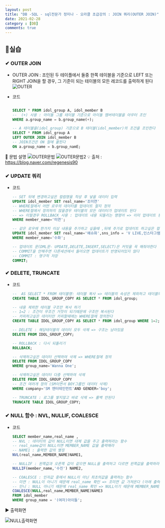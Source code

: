 ```yaml
---
layout: post
title: "DB -SQL - sql전문가 정미나 - 오라클 초급강의 : JOIN 쿼리(OUTER JOIN)"
date: 2021-02-28
category : [DB]
comments: true
---
```


## 🔷실습

### ✔ OUTER JOIN

- OUTER JOIN : 조인된 두 테이플에서 둘중 한쪽 테이블을 기준으로 LEFT 또는 RIGHT JOIN을 할 경우,
그 기준이 되는 테이블의 모든 레코드를 출력하게 된다
![OUTER](https://user-images.githubusercontent.com/65608960/109418823-a49f5100-7a0d-11eb-91a6-88b3d8bbaa22.JPG)

- 코드
    ```sql

    SELECT * FROM idol_group A, idol_member B 
    --  (+) 사용 : 아이돌 그룹 테이블 기준으로 아이돌 멤버테이블을 아우터 조인 
    WHERE a.group_name = b.group_name(+);

    -- A 테이블을(idol_group) 기준으로 B 테이블(idol_member)의 조건을 조인한다
    SELECT * FROM idol_group A 
    LEFT OUTER JOIN idol_member B 
    -- JOIN조건은 ON 절에 붙힌다
    ON a.group_name = b.group_namE;
    ```
🎈 문법 설명
![OUTER문법](https://user-images.githubusercontent.com/65608960/109418821-a36e2400-7a0d-11eb-9cdf-8410d19a7fda.JPG)
![OUTER문법2](https://user-images.githubusercontent.com/65608960/109418824-a49f5100-7a0d-11eb-9594-a373364437d5.JPG)
💡 출처 : https://blog.naver.com/regenesis90

### ✔ UPDATE 쿼리
- 코드
    ```sql
    -- SET 뒤에 변경하고싶은 컬럼명을 작성 후 넣을 데이터 입력
    UPDATE idol_member SET real_name='조미연' 
    -- WHERE절에서 어떤 로우의 데이터를 업데이트 할지 정의
    -- WHERE절에서 정의하지 않을경우 테이블의 모든 데이터가 업데이트 된다 
    -- => 이럴경우 ROLLBACK 사용 : 업데이트 내용 되돌리는 명령어 => 이미 업데이트 된 후 명발견하였을 경우 
    WHERE member_name='미연';
    
    -- 같은 로우에 한가지 이상 내용을 추가하고 싶을때 ,뒤에 추가로 업데이트 하고싶은 컬럼명 추가
    UPDATE idol_member SET real_name='예슈화',sns_info = 'V LIVE,인스타그램'
    WHERE member_name='수화';

    -- 업데이트 문(DML문- UPDATE,DELETE,INSERT,SELECT)은 커밋을 꼭 해줘야한다
    -- COMMIT을 안해주면 다른세션에서 들어오면 업데이트가 반영되어있지 않다
    -- COMMIT : 영구적 저장
    COMMIT;
    ```

### ✔  DELETE, TRUNCATE

- 코드
    ```sql
    --  AS SELECT * FROM 테이블명: 테이블 복사 => 테이블의 속성은 제외하고 테이블의 구조와 데이터들만 복사된다
    CREATE TABLE IDOL_GROUP_COPY AS SELECT * FROM idol_group;

    -- 내용 제외한 테이블 구조만 복사 하기
    -- 1=2 : 조건이 무조건 거짓이 되기때문에 구조만 복사된다
    -- 카피하고싶은 데이터만 카피할때에는 WHERE절에 정의한다
    CREATE TABLE IDOL_GROUP_COPY AS SELECT * FROM idol_group WHERE 1=2;

    -- DELETE : 해당테이블의 데이터 모두 삭제 => 구조는 남아있음
    DELETE FROM IDOL_GROUP_COPY;

    -- ROLLBACK : 다시 되돌리기
    ROLLBACK;

    -- 삭제하고싶은 데이터 선택하여 삭제 => WHERE절에 정의
    DELETE FROM IDOL_GROUP_COPY
    WHERE group_name='Wanna One';

    -- 삭제하고싶은 데이터 다중 선택하여 삭제
    DELETE FROM IDOL_GROUP_COPY
    -- 조건 여러개 정의 (SM이면서 BOY그룹인 데이터 삭제)
    WHERE company='SM 엔터테인먼트'AND GENDER='boy';

    -- TRUNCATE : 로그를 쌓지않고 바로 삭제 => 롤백 안된다
    TRUNCATE TABLE IDOL_GROUP_COPY;        
    ```


### ✔ NULL 함수 : NVL, NULLIF, COALESCE
- 코드

    ```sql    
    SELECT member_name,real_name ,
    -- NVL : 데이터의 값이 NULL이면 대체 값을 주고 출력하라는 함수
    -- real_name값이 NULL이면 MEMBER_NAME 값을 출력해라
    -- NAME1 : 출력한 값의 별칭 
    NVL(real_name,MEMBER_NAME)NAME1,

    -- NULLIF : 왼쪽값과 오른쪽 값이 같으면 NULL을 출력하고 다르면 왼쪽값을 출력하라는 함수
    NULLIF(member_name,'수진') NAME2,

    -- COALESCE : 인자값 중에서 NULL이 아닌 최초의값을 출력하는 함수
    -- 미연 : NULL이 아니기 때문에 real_name 확인 => 조미연 값 가져온다 (아래 출력화면 확인)
    -- 민니 : NULL 아니기 때문에 real_name 확인 => NULL이기 때문에 MEMBER_NAME 가져온다 (아래 출력화면 확인)
    COALESCE(NULL,real_name,MEMBER_NAME)NAME3
    FROM idol_member
    WHERE group_name = '(여자)아이들';        
    ```
▶ 출력화면

![NULL출력화면](https://user-images.githubusercontent.com/65608960/109420262-cea84180-7a14-11eb-8165-e66e263eb9fc.JPG)
